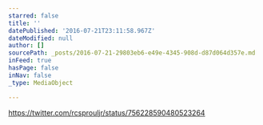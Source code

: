 ```yaml
---
starred: false
title: ''
datePublished: '2016-07-21T23:11:58.967Z'
dateModified: null
author: []
sourcePath: _posts/2016-07-21-29803eb6-e49e-4345-908d-d87d064d357e.md
inFeed: true
hasPage: false
inNav: false
_type: MediaObject

---
```

https://twitter.com/rcsprouljr/status/756228590480523264